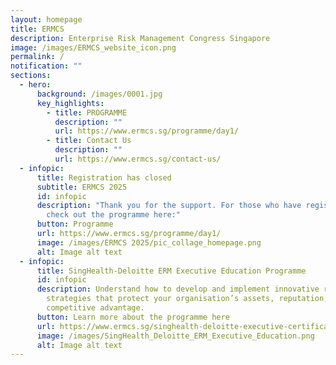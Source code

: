 ```yaml
---
layout: homepage
title: ERMCS
description: Enterprise Risk Management Congress Singapore
image: /images/ERMCS_website_icon.png
permalink: /
notification: ""
sections:
  - hero:
      background: /images/0001.jpg
      key_highlights:
        - title: PROGRAMME
          description: ""
          url: https://www.ermcs.sg/programme/day1/
        - title: Contact Us
          description: ""
          url: https://www.ermcs.sg/contact-us/
  - infopic:
      title: Registration has closed
      subtitle: ERMCS 2025
      id: infopic
      description: "Thank you for the support. For those who have registered, you can
        check out the programme here:"
      button: Programme
      url: https://www.ermcs.sg/programme/day1/
      image: /images/ERMCS 2025/pic_collage_homepage.png
      alt: Image alt text
  - infopic:
      title: SingHealth-Deloitte ERM Executive Education Programme
      id: infopic
      description: Understand how to develop and implement innovative risk management
        strategies that protect your organisation’s assets, reputation, and
        competitive advantage.
      button: Learn more about the programme here
      url: https://www.ermcs.sg/singhealth-deloitte-executive-certificate-in-erm/
      image: /images/SingHealth_Deloitte_ERM_Executive_Education.png
      alt: Image alt text
---
```

